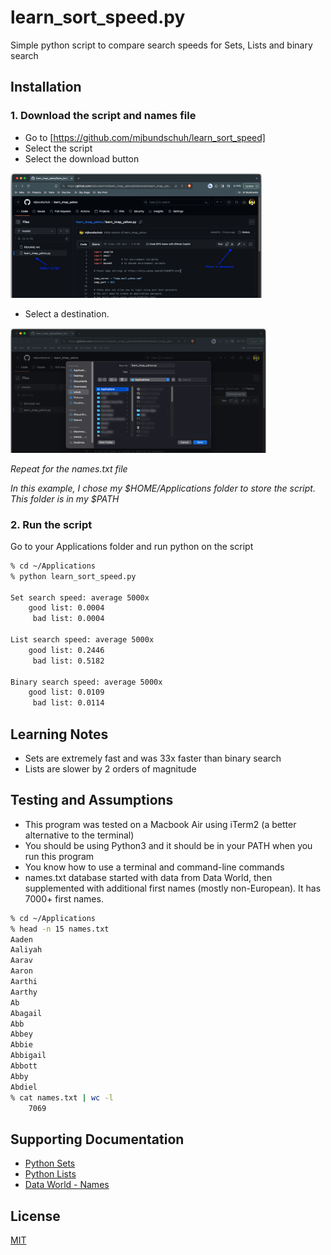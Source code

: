 # learn_sort_speed.py

Simple python script to compare search speeds for Sets, Lists and binary search

## Installation

### 1. Download the script and names file

* Go to [https://github.com/mjbundschuh/learn_sort_speed] 
* Select the script
* Select the download button

<img src="images/learn_imap_yahoo1.png" alt="Download Speed Script" height="200"/>

* Select a destination. 

<img src="images/learn_imap_yahoo2.png" alt="Select Download Location" height="200"/>

*Repeat for the names.txt file*

_In this example, I chose my $HOME/Applications folder to store the script. This folder is in my $PATH_

### 2. Run the script

Go to your Applications folder and run python on the script

```bash
% cd ~/Applications
% python learn_sort_speed.py

Set search speed: average 5000x
	good list: 0.0004
	 bad list: 0.0004

List search speed: average 5000x
	good list: 0.2446
	 bad list: 0.5182

Binary search speed: average 5000x
	good list: 0.0109
	 bad list: 0.0114

```

## Learning Notes
* Sets are extremely fast and was 33x faster than binary search
* Lists are slower by 2 orders of magnitude

## Testing and Assumptions

* This program was tested on a Macbook Air using iTerm2 (a better alternative to the terminal)
* You should be using Python3 and it should be in your PATH when you run this program
* You know how to use a terminal and command-line commands
* names.txt database started with data from Data World, then supplemented with additional first names (mostly non-European). It has 7000+ first names.

```bash
% cd ~/Applications
% head -n 15 names.txt
Aaden
Aaliyah
Aarav
Aaron
Aarthi
Aarthy
Ab
Abagail
Abb
Abbey
Abbie
Abbigail
Abbott
Abby
Abdiel
% cat names.txt | wc -l
    7069
```

## Supporting Documentation

* [Python Sets](https://realpython.com/python-sets/)
* [Python Lists](https://realpython.com/python-list/#appending-a-single-item-at-once-append)
* [Data World - Names](https://data.world/alexandra/baby-names)

## License

[MIT](https://choosealicense.com/licenses/mit/)

